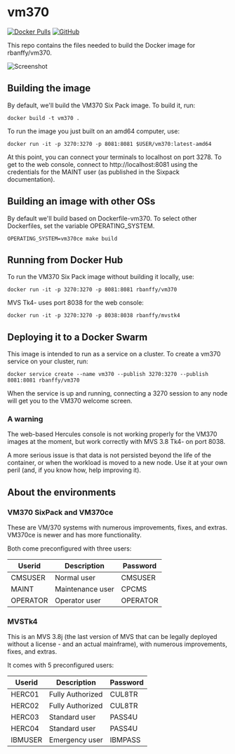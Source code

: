 # vm370

[![Docker Pulls](https://img.shields.io/docker/pulls/rbanffy/vm370.svg)](https://hub.docker.com/r/rbanffy/vm370/)
[![GitHub](https://img.shields.io/github/license/rbanffy/vm370.svg)](https://github.com/rbanffy/vm370)

This repo contains the files needed to build the Docker image for rbanffy/vm370.

![Screenshot](https://raw.githubusercontent.com/wiki/rbanffy/vm370/screenshot.png)

## Building the image

By default, we'll build the VM370 Six Pack image. To build it, run:

```shell
docker build -t vm370 .
```

To run the image you just built on an amd64 computer, use:

```shell
docker run -it -p 3270:3270 -p 8081:8081 $USER/vm370:latest-amd64
```

At this point, you can connect your terminals to localhost on port 3278. To
get to the web console, connect to http://localhost:8081 using the credentials
for the MAINT user (as published in the Sixpack documentation).

## Building an image with other OSs

By default we'll build based on Dockerfile-vm370. To select other Dockerfiles,
set the variable OPERATING_SYSTEM.

```shell
OPERATING_SYSTEM=vm370ce make build
```

## Running from Docker Hub

To run the VM370 Six Pack image without building it locally, use:

```shell
docker run -it -p 3270:3270 -p 8081:8081 rbanffy/vm370
```

MVS Tk4- uses port 8038 for the web console:

```shell
docker run -it -p 3270:3270 -p 8038:8038 rbanffy/mvstk4
```

## Deploying it to a Docker Swarm

This image is intended to run as a service on a cluster. To create a vm370
service on your cluster, run:

```shell
docker service create --name vm370 --publish 3270:3270 --publish 8081:8081 rbanffy/vm370
```

When the service is up and running, connecting a 3270 session to any node will
get you to the VM370 welcome screen.

### A warning

The web-based Hercules console is not working properly for the VM370 images at
the moment, but work correctly with MVS 3.8 Tk4- on port 8038.

A more serious issue is that data is not persisted beyond the life of the
container, or when the workload is moved to a new node. Use it at your own
peril (and, if you know how, help improving it).

## About the environments

### VM370 SixPack and VM370ce

These are VM/370 systems with numerous improvements, fixes, and extras. VM370ce is newer and has more functionality.

Both come preconfigured with three users:

|Userid|Description|Password|
|------|-----------|--------|
|CMSUSER|Normal user|CMSUSER|
|MAINT|Maintenance user|CPCMS|
|OPERATOR|Operator user|OPERATOR|

### MVSTk4

This is an MVS 3.8j (the last version of MVS that can be legally deployed without a license - and an actual mainframe), with numerous improvements, fixes, and extras.

It comes with 5 preconfigured users:

|Userid|Description|Password|
|------|-----------|--------|
|HERC01|Fully Authorized|CUL8TR|
|HERC02|Fully Authorized|CUL8TR|
|HERC03|Standard user|PASS4U|
|HERC04|Standard user|PASS4U|
|IBMUSER|Emergency user|IBMPASS|
